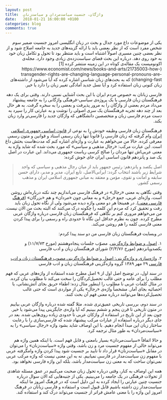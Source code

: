 ```yaml
---
layout: post
title:  واژگان، جنسیت سیاست‌مردان و سیاست‌زنان
date:   2018-01-21 16:00:00 +0100
categories: blog
comments: true
---
```


<div dir="rtl">
یکی از موضوعات داغ مورد جدال و بحث در زبان انگلیسی امروز جنسیت ضمیر سوم شخص مفرد
است که از نظر بعضی باید با ارائه گزینه‌های جدید به جامعه اصلاح شود و از نظر بعضی چنین مسیری اصولاً اشتباه است و باید منتظر بود  
تا تحول و تکامل زبان خود به خود روی دهد. درباره این بحث فضای سیاست‌زده‌ی زیادی وجود دارد. مجله‌ی اکونومیست یک مقاله‌ی کوتاه در این زمینه منتشر کرده [1](https://www.economist.com/news/books-and-arts/21735003-how-transgender-rights-are-changing-language-personal-pronouns-are-changing-fast)
که به بحث‌های زبان شناسی اشاره کرده که آیا می‌شود از داشته‌های زبان کنونی زبان استفاده کرد و آیا نسل جدید آمادگی تغییر زبان را دارد یا خیر.

فارسی زبانان به خصوص مردم ایران با این بحث آشنایی نسبی دارند. وقتی برای یک دهه فرهنگستان زبان فارسی با یک پروژه‌ی سیاسی-فرهنگی واژگانی را به جامعه پیشنهاد می‌داد مردم بعضی از واژگان را به مرور پذیرفت و بعضی را به سخره گرفت. به هر حال بعد از چند دهه تجربه فرهنگستان یک سری اصولی را نوشت و به عبارتی کار را سپرد به دست مردم فارسی زبان و متخصصین دانشگاهی که واژگان جدید را فارسی‌تر وارد زبان بکند.

فرهنگستان زبان فارسی وظیفه خودش را به نوعی از [قانون اساسی جمهوری اسلامی ایران](https://fa.wikisource.org/w/index.php?oldid=88195)
وام گرفته که زبان فارسی را قانوناً تنها زبان رسمی اسناد و قوانین و متون رسمی معرفی کرده. حالا من می‌خواهم به عبارت و واژه‌ای اشاره کنم که مدت‌هاست بحثش داغ است. این عبارت مرکب: «رجال مذهبی و سیاسی» که مورد بحث شده که شاید واژه به معنی عربی‌اش تنها مردان را صالح کرسی ریاست جمهوری می‌داند. این عبارت در اصل یک صد و پانزدهم قانون اساسی ایران جای خوش کرده:

> اصل یکصد و پانزدهم:
> رئیس جمهور باید از میان رجال مذهبی و سیاسی که واجد شرایط زیر باشند انتخاب گردد:
> ایرانی‌الاصل، تابع ایران، مدیر و مدبر، دارای حسن سابقه و امانت و تقوی، مؤمن و معتقد به مبانی جمهوری اسلامی ایران و مذهب رسمی کشور.

وقتی نگاهی به معنی «رجال» در فرهنگ فارسی می‌اندازیم چند نکته درباره‌اش روشن است، واژه‌ای عربی، جمع «رجل» و به معانی چون «مردان» و هم «بزرگان» ([فرهنگ فارسی معنی](https://www.vajehyab.com/moein/رجال)). در همینجا هر دو معنی واژه دیده می‌شود ولی از نگاه تحول زبان باید رفت و تحقیق کرد که مردم این کلمه را چگونه درک می‌کنند که البته بحث من الان نیست. من می‌خواهم مروری کنم بر نگاهی که فرهنگستان زبان فارسی درباره واژگان عربی مطرح کرده. چون به نظرم حداقل این نگاه تا حدودی راه و رسمی را برای پیدا کردن معنی فارسی کلمه را هم روشن می‌کند.

در وبسایت فرهنگستان زبان فارسی من دو سند پیدا کردم:

۱. [اصول و ضوابط واژه‌گزينی‌](http://persianacademy.ir/fa/print.aspx?P1=223). مصوّب جلسات پنجاه‌وهشتم (مورخ ۱۱/۷/۷۳) و يكصدوپانزدهم (مورخ ۲/۴/۷۶) شورای فرهنگستان زبان و ادب فارسی

۲. [واژه‌سازی و واژه‌گزینی: اصول و ضوابط واژه‌گزینی مصوب فرهنگستان زبان و ادب فارسی](http://persianacademy.ir/UserFiles/File/OSOUL/310488.pdf)
۲۹ مهر ۱۳۸۹ گروه واژه‌گزینی فرهنگستان زبان و ادب فارسی

در سند اول، در توضیح اصل اول از ۹ اصل مطرح شده استفاده از واژه‌های عربی که فهم مطلب را برای عامه و حتی غالب تحصیل‌کردگان را سخت می‌کند نا مطلوب بیان کرده. در مثال کلمات عربی نا مطلوب را اینطور مثال زده: اطفاء حریق بجای آتش‌نشانی، یا احصائیه بجای آمار. مشخصاً واژه‌ی «رجال» یکی از مواردی است که حتی غالب تحصیل‌کرده‌ها می‌توانند درباره معنی فهم آن بحث کنند.

در سند دوم، بررسی تاریخی عمیق‌تری شده. مثلا گفته شده درباره واژگان عربی بیاییم در متون تاریخی تا قرن پنجم و ششم ببینیم که آیا واژه‌ی جایگزینی پیدا می‌شود یا خیر. چون بعد از این تاریخ در استفاده از واژکان عربی تا حدودی زیاده روی‌هایی شده. بعد در جای دیگر درباره استفاده از عبارات مرکب پیشنهاد شده که فارسی‌سازی را با رعایت ساختار زبان این مبدأ انجام دهیم. با این اوصاف شاید بشود واژه «رجال سیاسی» را به «سیاست‌مردان» به طور مثال ترجمه کرد.

و حالا اتفاقاً «سیاست‌مردان» بسیار بامعنی و قابل فهم است. با اینکه همین واژه هم می‌تواند خالی از مفهوم جنسیت مرد و زن باشد، وقتی واژه «سیاست‌زنان» را می‌توان در مقابل «سیاست‌زنان» قرار داد تا تایید بر جنسیت شود پیدا کردن واژه وامگرفته عربی با مفهوم زن سیاست‌مدار در فارسی نمیابیم. نه به این معنی نیست که واژه مرکب عربی نمی‌توان ساخت که به معنی زن سیاست‌مدار باشد، بلکه این واژه فارسی نخواهد بود.

همه این اوصاف به کنار، وقتی درباره تحول زبان صحبت می‌کنیم در عمق مسئله شاهدی از تحولات فرهنگی در یک جامعه را می‌بینیم. یکی از جنبه‌هایی که الان سوال درباره جنسیت چنین عبارتی را ایجاد کرده به این دلیل است که در فرهنگ امروز ما اینکه سیاست‌مدار زن داشته باشیم قابل قبول است و استفاده و فارسی زبانان در فرهنگ امروز این واژه را با معنی عامش فراتر از جنسیت می‌تواند درک کند و استفاده کند.
</div>
